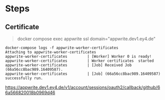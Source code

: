 # Steps

## Certificate

> docker compose exec appwrite ssl domain="appwrite.dev1.ey4.de"

```shell
docker-compose logs -f appwrite-worker-certificates
Attaching to appwrite-worker-certificates
appwrite-worker-certificates         | [Worker] Worker 0 is ready!
appwrite-worker-certificates         | Worker certificates  started
appwrite-worker-certificates         | [Job] Received Job (66a56cc8bac989.16409587).
appwrite-worker-certificates         | [Job] (66a56cc8bac989.16409587) successfully run.
```

https://appwrite.dev1.ey4.de/v1/account/sessions/oauth2/callback/github/66a566820018b0969d46
